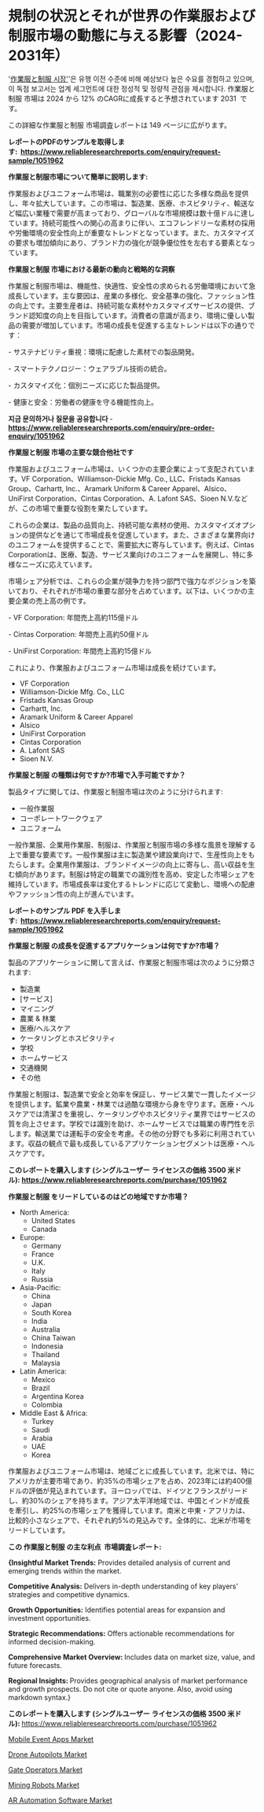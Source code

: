 <p><h1>規制の状況とそれが世界の作業服および制服市場の動態に与える影響（2024-2031年）</h1></p><p>'<a href="https://www.reliableresearchreports.com/workwear-and-uniforms-r1051962?utm_campaign=107&utm_medium=36&utm_source=Github&utm_content=ia&utm_term=22102024&utm_id=workwear-and-uniforms">作業服と制服 시장'</a>'은 유행 이전 수준에 비해 예상보다 높은 수요를 경험하고 있으며, 이 독점 보고서는 업계 세그먼트에 대한 정성적 및 정량적 관점을 제시합니다. 作業服と制服 市場は 2024 から 12% のCAGRに成長すると予想されています 2031&nbsp; です。</p>
<p>この詳細な作業服と制服 市場調査レポートは 149 ページに広がります。</p>
<p><strong>レポートのPDFのサンプルを取得します</strong><strong>:&nbsp;&nbsp;<a href="https://www.reliableresearchreports.com/enquiry/request-sample/1051962?utm_campaign=107&utm_medium=36&utm_source=Github&utm_content=ia&utm_term=22102024&utm_id=workwear-and-uniforms">https://www.reliableresearchreports.com/enquiry/request-sample/1051962</a></strong></p>
<p><strong>作業服と制服市場について簡単に説明します:</strong></p>
<p><p>作業服およびユニフォーム市場は、職業別の必要性に応じた多様な商品を提供し、年々拡大しています。この市場は、製造業、医療、ホスピタリティ、輸送など幅広い業種で需要が高まっており、グローバルな市場規模は数十億ドルに達しています。持続可能性への関心の高まりに伴い、エコフレンドリーな素材の採用や労働環境の安全性向上が重要なトレンドとなっています。また、カスタマイズの要求も増加傾向にあり、ブランド力の強化が競争優位性を左右する要素となっています。</p></p>
<p><strong>作業服と制服 市場における最新の動向と戦略的な洞察</strong></p>
<p><p>作業服と制服市場は、機能性、快適性、安全性の求められる労働環境において急成長しています。主な要因は、産業の多様化、安全基準の強化、ファッション性の向上です。主要生産者は、持続可能な素材やカスタマイズサービスの提供、ブランド認知度の向上を目指しています。消費者の意識が高まり、環境に優しい製品の需要が増加しています。市場の成長を促進する主なトレンドは以下の通りです：</p><p>- サステナビリティ重視：環境に配慮した素材での製品開発。</p><p>- スマートテクノロジー：ウェアラブル技術の統合。</p><p>- カスタマイズ化：個別ニーズに応じた製品提供。</p><p>- 健康と安全：労働者の健康を守る機能性向上。</p></p>
<p><strong>지금 문의하거나 질문을 공유합니다</strong><strong>&nbsp;</strong>-<strong><a href="https://www.reliableresearchreports.com/enquiry/pre-order-enquiry/1051962?utm_campaign=107&utm_medium=36&utm_source=Github&utm_content=ia&utm_term=22102024&utm_id=workwear-and-uniforms">https://www.reliableresearchreports.com/enquiry/pre-order-enquiry/1051962</a></strong></p>
<p><strong>作業服と制服 市場の主要な競合他社です</strong></p>
<p><p>作業服およびユニフォーム市場は、いくつかの主要企業によって支配されています。VF Corporation、Williamson-Dickie Mfg. Co., LLC、Fristads Kansas Group、Carhartt, Inc.、Aramark Uniform & Career Apparel、Alsico、UniFirst Corporation、Cintas Corporation、A. Lafont SAS、Sioen N.V.などが、この市場で重要な役割を果たしています。</p><p>これらの企業は、製品の品質向上、持続可能な素材の使用、カスタマイズオプションの提供などを通じて市場成長を促進しています。また、さまざまな業界向けのユニフォームを提供することで、需要拡大に寄与しています。例えば、Cintas Corporationは、医療、製造、サービス業向けのユニフォームを展開し、特に多様なニーズに応えています。</p><p>市場シェア分析では、これらの企業が競争力を持つ部門で強力なポジションを築いており、それぞれが市場の重要な部分を占めています。以下は、いくつかの主要企業の売上高の例です。</p><p>- VF Corporation: 年間売上高約115億ドル</p><p>- Cintas Corporation: 年間売上高約50億ドル</p><p>- UniFirst Corporation: 年間売上高約15億ドル</p><p>これにより、作業服およびユニフォーム市場は成長を続けています。</p></p>
<p><ul><li>VF Corporation</li><li>Williamson-Dickie Mfg. Co., LLC</li><li>Fristads Kansas Group</li><li>Carhartt, Inc.</li><li>Aramark Uniform & Career Apparel</li><li>Alsico</li><li>UniFirst Corporation</li><li>Cintas Corporation</li><li>A. Lafont SAS</li><li>Sioen N.V.</li></ul></p>
<p><strong>作業服と制服 の種類は何ですか?市場で入手可能ですか？</strong></p>
<p>製品タイプに関しては、作業服と制服市場は次のように分けられます:</p>
<p><ul><li>一般作業服</li><li>コーポレートワークウェア</li><li>ユニフォーム</li></ul></p>
<p><p>一般作業服、企業用作業服、制服は、作業服と制服市場の多様な風景を理解する上で重要な要素です。一般作業服は主に製造業や建設業向けで、生産性向上をもたらします。企業用作業服は、ブランドイメージの向上に寄与し、高い収益を生む傾向があります。制服は特定の職業での識別性を高め、安定した市場シェアを維持しています。市場成長率は変化するトレンドに応じて変動し、環境への配慮やファッション性の向上が進んでいます。</p></p>
<p><strong>レポートのサンプル PDF を入手します:&nbsp;</strong><strong>&nbsp;<a href="https://www.reliableresearchreports.com/enquiry/request-sample/1051962?utm_campaign=107&utm_medium=36&utm_source=Github&utm_content=ia&utm_term=22102024&utm_id=workwear-and-uniforms">https://www.reliableresearchreports.com/enquiry/request-sample/1051962</a></strong></p>
<p><strong>作業服と制服 の成長を促進するアプリケーションは何ですか?市場？</strong></p>
<p>製品のアプリケーションに関して言えば、作業服と制服市場は次のように分類されます:</p>
<p><ul><li>製造業</li><li>[サービス]</li><li>マイニング</li><li>農業 & 林業</li><li>医療/ヘルスケア</li><li>ケータリングとホスピタリティ</li><li>学校</li><li>ホームサービス</li><li>交通機関</li><li>その他</li></ul></p>
<p><p>作業服と制服は、製造業で安全と効率を保証し、サービス業で一貫したイメージを提供します。鉱業や農業・林業では過酷な環境から身を守ります。医療・ヘルスケアでは清潔さを重視し、ケータリングやホスピタリティ業界ではサービスの質を向上させます。学校では識別を助け、ホームサービスでは職業の専門性を示します。輸送業では運転手の安全を考慮。その他の分野でも多彩に利用されています。収益の観点で最も成長しているアプリケーションセグメントは医療・ヘルスケアです。</p></p>
<p><strong>このレポートを購入します (シングルユーザー ライセンスの価格 3500 米ドル):</strong><strong>&nbsp;<a href="https://www.reliableresearchreports.com/purchase/1051962?utm_campaign=107&utm_medium=36&utm_source=Github&utm_content=ia&utm_term=22102024&utm_id=workwear-and-uniforms">https://www.reliableresearchreports.com/purchase/1051962</a></strong></p>
<p><strong>作業服と制服 をリードしているのはどの地域ですか市場？</strong></p>
<p><ul>
    <li>
        North America:
        <ul>
            <li>United States</li>
            <li>Canada</li>
        </ul>
    </li>
    <li>
        Europe:
        <ul>
            <li>Germany</li>
            <li>France</li>
            <li>U.K.</li>
            <li>Italy</li>
            <li>Russia</li>
        </ul>
    </li>
    <li>
        Asia-Pacific:
        <ul>
            <li>China</li>
            <li>Japan</li>
            <li>South Korea</li>
            <li>India</li>
            <li>Australia</li>
            <li>China Taiwan</li>
            <li>Indonesia</li>
            <li>Thailand</li>
            <li>Malaysia</li>
        </ul>
    </li>
    <li>
        Latin America:
        <ul>
            <li>Mexico</li>
            <li>Brazil</li>
            <li>Argentina Korea</li>
            <li>Colombia</li>
        </ul>
    </li>
    <li>
        Middle East & Africa:
        <ul>
            <li>Turkey</li>
            <li>Saudi</li>
            <li>Arabia</li>
            <li>UAE</li>
            <li>Korea</li>
        </ul>
    </li>
    </ul></p>
<p><p>作業服およびユニフォーム市場は、地域ごとに成長しています。北米では、特にアメリカが主要市場であり、約35%の市場シェアを占め、2023年には約400億ドルの評価が見込まれています。ヨーロッパでは、ドイツとフランスがリードし、約30%のシェアを持ちます。アジア太平洋地域では、中国とインドが成長を牽引し、約25%の市場シェアを獲得しています。南米と中東・アフリカは、比較的小さなシェアで、それぞれ約5%の見込みです。全体的に、北米が市場をリードしています。</p></p>
<p><strong>この 作業服と制服 の主な利点&nbsp; 市場調査レポート:</strong></p>
<p><strong>{Insightful Market Trends:</strong> Provides detailed analysis of current and emerging trends within the market.</p>
<p><strong>Competitive Analysis:</strong> Delivers in-depth understanding of key players' strategies and competitive dynamics.</p>
<p><strong>Growth Opportunities:</strong> Identifies potential areas for expansion and investment opportunities.</p>
<p><strong>Strategic Recommendations:</strong> Offers actionable recommendations for informed decision-making.</p>
<p><strong>Comprehensive Market Overview: </strong>Includes data on market size, value, and future forecasts.</p>
<p><strong>Regional Insights: </strong>Provides geographical analysis of market performance and growth prospects. Do not cite or quote anyone. Also, avoid using markdown syntax.}</p>
<p><strong>このレポートを購入します (シングルユーザー ライセンスの価格 3500 米ドル):&nbsp;</strong><a href="https://www.reliableresearchreports.com/purchase/1051962?utm_campaign=107&utm_medium=36&utm_source=Github&utm_content=ia&utm_term=22102024&utm_id=workwear-and-uniforms">https://www.reliableresearchreports.com/purchase/1051962</a></p>
<p><p><a href="https://www.linkedin.com/pulse/mobile-event-apps-market-evolution-regional-adaptations-innovation-fvgoe?utm_campaign=107&utm_medium=36&utm_source=Github&utm_content=ia&utm_term=22102024&utm_id=workwear-and-uniforms">Mobile Event Apps Market</a></p><p><a href="https://github.com/LacThu1/Market-Research-Report-List-1/blob/main/drone-autopilots-market.md?utm_campaign=107&utm_medium=36&utm_source=Github&utm_content=ia&utm_term=22102024&utm_id=workwear-and-uniforms">Drone Autopilots Market</a></p><p><a href="https://github.com/ChristianClark406/Market-Research-Report-List-1/blob/main/gate-operators-market.md?utm_campaign=107&utm_medium=36&utm_source=Github&utm_content=ia&utm_term=22102024&utm_id=workwear-and-uniforms">Gate Operators Market</a></p><p><a href="https://issuu.com/reportprime-2/docs/mining-robots-market-size-2030.pptx_ea876397c2bd36?utm_campaign=107&utm_medium=36&utm_source=Github&utm_content=ia&utm_term=22102024&utm_id=workwear-and-uniforms">Mining Robots Market</a></p><p><a href="https://www.linkedin.com/pulse/ar-automation-software-market-size-share-trends-analysis-wxf1e?utm_campaign=107&utm_medium=36&utm_source=Github&utm_content=ia&utm_term=22102024&utm_id=workwear-and-uniforms">AR Automation Software Market</a></p></p>
<p>&nbsp;</p>